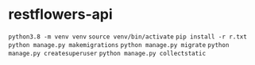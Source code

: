 # restflowers-api
`python3.8 -m venv venv`
`source venv/bin/activate`
`pip install -r r.txt`
`python manage.py makemigrations`
`python manage.py migrate`
`python manage.py createsuperuser`
`python manage.py collectstatic`